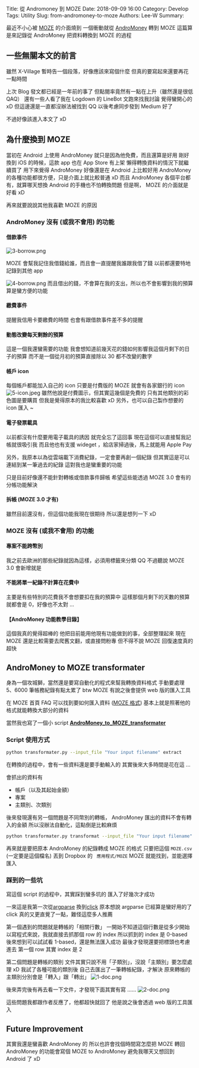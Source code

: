 Title: 從 Andromoney 到 MOZE
Date: 2018-09-09 16:00
Category: Develop
Tags: Utility
Slug: from-andromoney-to-moze
Authors: Lee-W
Summary: 

最近不小心被 [MOZE](https://www.mozeapp.com) 的介面燒到
一個衝動就從 [AndroMoney](https://web.andromoney.com) 轉到 MOZE
這篇算是來記錄從 AndroMoney 把資料轉換到 MOZE 的過程

<!--more-->

## 一些無關本文的前言
雖然 X-Village 暫時告一個段落，好像應該來寫個什麼
但真的要寫起來還要再花一點時間

上次 Blog 發文都已經是一年前的事了
但點閱率竟然有一點在上升（雖然還是很低 QAQ）
還有一些人看了我在 Logdown 的 LineBot 文跑來找我討論
覺得蠻開心的 xD
但這邊還是一直都沒辦法被找到 QQ
以後考慮同步發到 Medium 好了

不過好像該進入本文了 xD

## 為什麼換到 MOZE 
當初在 Android 上使用 AndroMoney 就只是因為他免費，而且還算是好用
剛好換到 iOS 的時候，這款 app 也在 App Store 有上架
懶得轉換資料的情況下就繼續買了
用下來覺得 AndroMoney 好像還是在 Android 上比較好用
AndroMoney 的各種功能都很方便，只是介面上就比較普通 xD
而且 AndroMoney 各個平台都有，就算哪天想換 Android 的手機也不怕轉換問題
但是啊， MOZE 的介面就是好看 xD

再來就要說說其他我喜歡 MOZE 的原因

### AndroMoney 沒有 (或我不會用) 的功能
  
#### 借款事件
![3-borrow.png]({filename}/images/posts-image/2018-09-09-andromoney-to-moze/3-borrow.png)

MOZE 會幫我記住我借錢給誰，而且會一直提醒我誰跟我借了錢
以前都還要特地記錄到其他 app
 
![4-borrow.png]({filename}/images/posts-image/2018-09-09-andromoney-to-moze/4-borrow.png)
而且借出的錢，不會算在我的支出，所以也不會影響到我的預算
算是蠻方便的功能

#### 繳費事件
提醒我信用卡要繳費的時間
也會有跟借款事件差不多的提醒

#### 動態改變每天剩餘的預算
這是一個我還蠻需要的功能
我會想知道前幾天花的錢如何影響我這個月剩下的日子的預算
而不是一個從月初的預算直接除以 30 都不改變的數字

#### 帳戶 icon
每個帳戶都能加入自己的 icon
只要是付費版的 MOZE 就會有各家銀行的 icon
![5-icon.jpeg]({filename}/images/posts-image/2018-09-09-andromoney-to-moze/5-icon.jpeg)
雖然他說是付費圖示，但其實這幾個是免費的
只有其他類別的彩色圖是要購買
但我是覺得原本的我比較喜歡 xD
另外，也可以自己製作想要的 icon 匯入 ~

#### 電子發票載具
以前都沒有什麼要用電子載具的誘因
就完全忘了這回事
現在這個可以直接幫我記帳就很吸引我
而且他也有支援 wideget ，給店家掃過後，馬上就能用 Apple Pay

另外，我原本以為從雲端載下消費紀錄，一定會要再創一個紀錄
但其實這是可以連結到某一筆過去的紀錄
這對我也是蠻重要的功能

只是目前好像還不能針對轉帳或借款事件歸帳
希望這些能透過 MOZE 3.0 會有的分帳功能解決

#### 拆帳 (MOZE 3.0 才有)
雖然目前還沒有，但這個功能我現在很期待
所以還是想列一下 xD

### MOZE 沒有 (或我不會用) 的功能
  
#### 專案不能跨幣別
我之前去歐洲的那些紀錄就因為這樣，必須用標籤來分類 QQ
不過聽說 MOZE 3.0 會新增就是

#### 不能將單一紀錄不計算在花費中
主要是有些特別的花費我不會想要扣在我的預算中
這樣那個月剩下的天數的預算就都會是 0，好像也不太對 ...

#### 【AndroMoney 功能教學目錄】
這個我真的覺得超棒的
他把目前能用他現有功能做到的事，全部整理起來
現在 MOZE 還是比較需要去爬舊文翻，或直接問粉專
但不得不說 MOZE 回復速度真的超快


## AndroMoney to MOZE transformater
身為一個攻城獅，當然還是要寫自動化的程式來幫我轉換資料格式
手動要處理 5、6000 筆帳務紀錄有點太累了
btw MOZE 有說之後會提供 web 版的匯入工具

在 MOZE 首頁 FAQ 可以找到要如何匯入資料 ([MOZE 格式](https://docs.google.com/spreadsheets/d/1OeVuhID8l_vhmjHbDKReAXcLkIi0NvDUDIAwD9I8AYQ/edit?usp=sharing))
基本上就是照著他的格式就能轉換大部分的資料

當然我也寫了一個小 script
**[AndroMoney_to_MOZE_transformater](https://github.com/Lee-W/AndroMoney_to_MOZE_transformater)**

### Script 使用方式
```sh
python transformater.py --input_file "Your input filename" extract
```
在轉換的過程中，會有一些資料還是要手動輸入的
其實後來大多時間是花在這 ...

會抓出的資料有


* 帳戶（以及其起始金額）
* 專案
* 主類別、次類別

後來發現還有另一個問題是不同幣別的轉帳， AndroMoney 匯出的資料不會有轉入的金額
所以沒辦法自動化，這點倒是比較麻煩

```sh
python transformater.py transformat --input_file "Your input filename" --output_file MOZE.csv
```
再來就是要把原本 AndroMoney 的紀錄轉成 MOZE 的格式
只要把這個 `MOZE.csv` (一定要是這個檔名) 丟到 Dropbox 的 ` 應用程式/MOZE`
MOZE 就能找到，並能選擇匯入

### 踩到的一些坑
寫這個 script 的過程中，其實踩到蠻多坑的
匯入了好幾次才成功

一來這是我第一次從[argparse](https://docs.python.org/3/library/argparse.html) 換到[click](http://click.pocoo.org)
原本想說 argparse 已經算是蠻好用的了
click 真的又更直覺了一點，難怪這麼多人推薦

第一個遇到的問題就是轉帳的「相關行數」
一開始不知道這個行數是從多少開始
以寫程式來說，我就直接去抓那個 row 的 index
所以抓到的 index 是 0-based
後來想到可以試試看 1-based，還是無法匯入成功
最後才發現還要把標頭也考慮進去
第一個 row 其實 index 是 2

第二個問題是轉帳的類別
文件其實只說不用「子類別」，沒說「主類別」要怎麼處理 xD
我試了各種可能的類別後
自己去匯出了一筆轉帳紀錄，才解決
原來轉帳的主類別分別會是「轉入」跟「轉出」
![1-doc.png]({filename}/images/posts-image/2018-09-09-andromoney-to-moze/1-doc.png)

後來弄完後有再去看一下文件，才發現下面其實有寫 ......
![2-doc.png]({filename}/images/posts-image/2018-09-09-andromoney-to-moze/2-doc.png)

這些問題我都跟作者反應了，他都超快就回了
他是說之後會透過 web 版的工具匯入

## Future Improvement
其實我還是蠻喜歡 AndroMoney 的
所以也許會找個時間寫怎麼把 MOZE 轉回 AndroMoney 的功能會寫個 MOZE to AndroMoney
避免我哪天又想回到 Android 了 xD